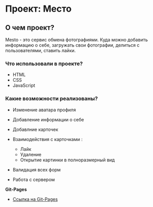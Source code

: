 # Проект: Место

## О чем проект? 

Mesto - это сервис обмена фотографиями. Куда можно добавить информацию о себе, загружать свои фотографии, делиться с пользователями, ставить лайки. 

### Что использовали в проекте? 

* HTML
* CSS
* JavaScript

### Какие возможности реализованы? 

* Изменение аватара профиля

* Добавление информации о себе

* Добавлние карточек

* Взаимодействия с карточками : 

    * Лайк
    * Удаление
    * Открытие картинки в полноразмерный вид

* Валидация всех форм

* Работа с сервером


**Git-Pages**

* [Ссылка на Git-Pages](https://anastasiyadanilova.github.io/mesto/)
